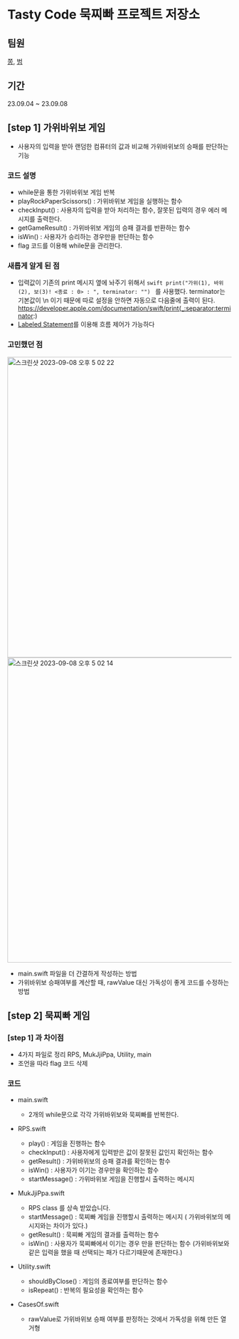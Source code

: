 # Tasty Code 묵찌빠 프로젝트 저장소


## 팀원 
[쫑](https://github.com/shlim0), [범](https://github.com/snowy-summer)



## 기간
 23.09.04 ~ 23.09.08

 


## [step 1] 가위바위보 게임
 - 사용자의 입력을 받아 랜덤한 컴퓨터의 값과 비교해 가위바위보의 승패를 판단하는 기능


### 코드 설명

- while문을 통한 가위바위보 게임 반복
- playRockPaperScissors() : 가위바위보 게임을 실행하는 함수
- checkInput() : 사용자의 입력을 받아 처리하는 함수, 잘못된 입력의 경우 에러 메시지를 출력한다.
- getGameResult() : 가위바위보 게임의 승패 결과를 반환하는 함수
- isWin() : 사용자가 승리하는 경우만을 판단하는 함수
- flag 코드를 이용해 while문을 관리한다.






### 새롭게 알게 된 점
  - 입력값이 기존의 print 메시지 옆에 놔주기 위해서  ```swift print("가위(1), 바위(2), 보(3)! <종료 : 0> : ", terminator: "") ``` 를 사용했다. terminator는 기본값이 \n 이기 때문에 따로 설정을 안하면 자동으로 다음줄에 출력이 된다.
    https://developer.apple.com/documentation/swift/print(_:separator:terminator:)
  -  [Labeled Statement](https://docs.swift.org/swift-book/documentation/the-swift-programming-language/controlflow/#Labeled-Statements)를 이용해 흐름 제어가 가능하다
    


    
### 고민했던 점
<img width="676" alt="스크린샷 2023-09-08 오후 5 02 22" src="https://github.com/snowy-summer/ios-rock-scissor-paper/assets/118453865/57484228-6f44-4ead-9a4f-139a6270fdd4">
<img width="686" alt="스크린샷 2023-09-08 오후 5 02 14" src="https://github.com/snowy-summer/ios-rock-scissor-paper/assets/118453865/df751fa5-2b71-454d-b88e-7d02f4a50f93">

- main.swift 파일을 더 간결하게 작성하는 방법
- 가위바위보 승패여부를 계산할 때, rawValue 대신 가독성이 좋게 코드를 수정하는 방법





## [step 2] 묵찌빠 게임


### [step 1] 과 차이점

- 4가지 파일로 정리 RPS, MukJjiPpa, Utility, main
- 조언을 따라 flag 코드 삭제


### 코드

- main.swift
  - 2개의 while문으로 각각 가위바위보와 묵찌빠를 반복한다.

    
 - RPS.swift
    - play() : 게임을 진행하는 함수
    - checkInput() : 사용자에게 입력받은 값이 잘못된 값인지 확인하는 함수
    - getResult() : 가위바위보의 승패 결과를 확인하는 함수
    - isWin() : 사용자가 이기는 경우만을 확인하는 함수
    - startMessage() : 가위바위보 게임을 진행할시 출력하는 메시지
  
 
 - MukJjiPpa.swift
   - RPS class 를 상속 받았습니다.
   - startMessage() : 묵찌빠 게임을 진행할시 출력하는 메시지 ( 가위바위보의 메시지와는 차이가 있다.)
   - getResult() : 묵찌빠 게임의 결과를 출력하는 함수
   - isWin() : 사용자가 묵찌빠에서 이기는 경우 만을 판단하는 함수 (가위바위보와 같은 입력을 했을 때 선택되는 패가 다르기때문에 존재한다.)


- Utility.swift
  - shouldByClose() : 게임의 종료여부를 판단하는 함수
  - isRepeat() : 반복의 필요성을 확인하는 함수
 
- CasesOf.swift
  - rawValue로 가위바위보 승패 여부를 판정하는 것에서 가독성을 위해 만든 열거형

